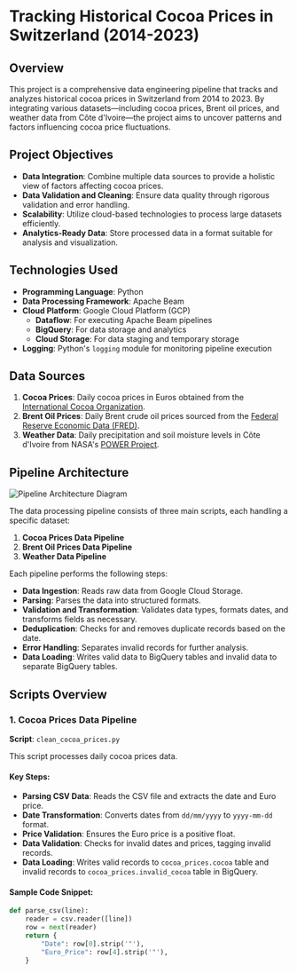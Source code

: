 # Tracking Historical Cocoa Prices in Switzerland (2014-2023)

## Overview

This project is a comprehensive data engineering pipeline that tracks and analyzes historical cocoa prices in Switzerland from 2014 to 2023. By integrating various datasets—including cocoa prices, Brent oil prices, and weather data from Côte d'Ivoire—the project aims to uncover patterns and factors influencing cocoa price fluctuations.

## Project Objectives

- **Data Integration**: Combine multiple data sources to provide a holistic view of factors affecting cocoa prices.
- **Data Validation and Cleaning**: Ensure data quality through rigorous validation and error handling.
- **Scalability**: Utilize cloud-based technologies to process large datasets efficiently.
- **Analytics-Ready Data**: Store processed data in a format suitable for analysis and visualization.

## Technologies Used

- **Programming Language**: Python
- **Data Processing Framework**: Apache Beam
- **Cloud Platform**: Google Cloud Platform (GCP)
  - **Dataflow**: For executing Apache Beam pipelines
  - **BigQuery**: For data storage and analytics
  - **Cloud Storage**: For data staging and temporary storage
- **Logging**: Python's `logging` module for monitoring pipeline execution

## Data Sources

1. **Cocoa Prices**: Daily cocoa prices in Euros obtained from the [International Cocoa Organization](https://www.icco.org/).
2. **Brent Oil Prices**: Daily Brent crude oil prices sourced from the [Federal Reserve Economic Data (FRED)](https://fred.stlouisfed.org/).
3. **Weather Data**: Daily precipitation and soil moisture levels in Côte d'Ivoire from NASA's [POWER Project](https://power.larc.nasa.gov/).

## Pipeline Architecture

![Pipeline Architecture Diagram](images/pipeline_diagram.png)

The data processing pipeline consists of three main scripts, each handling a specific dataset:

1. **Cocoa Prices Data Pipeline**
2. **Brent Oil Prices Data Pipeline**
3. **Weather Data Pipeline**

Each pipeline performs the following steps:

- **Data Ingestion**: Reads raw data from Google Cloud Storage.
- **Parsing**: Parses the data into structured formats.
- **Validation and Transformation**: Validates data types, formats dates, and transforms fields as necessary.
- **Deduplication**: Checks for and removes duplicate records based on the date.
- **Error Handling**: Separates invalid records for further analysis.
- **Data Loading**: Writes valid data to BigQuery tables and invalid data to separate BigQuery tables.

## Scripts Overview

### 1. Cocoa Prices Data Pipeline

**Script**: `clean_cocoa_prices.py`

This script processes daily cocoa prices data.

#### Key Steps:

- **Parsing CSV Data**: Reads the CSV file and extracts the date and Euro price.
- **Date Transformation**: Converts dates from `dd/mm/yyyy` to `yyyy-mm-dd` format.
- **Price Validation**: Ensures the Euro price is a positive float.
- **Data Validation**: Checks for invalid dates and prices, tagging invalid records.
- **Data Loading**: Writes valid records to `cocoa_prices.cocoa` table and invalid records to `cocoa_prices.invalid_cocoa` table in BigQuery.

#### Sample Code Snippet:

```python
def parse_csv(line):
    reader = csv.reader([line])
    row = next(reader)
    return {
        "Date": row[0].strip('"'),
        "Euro_Price": row[4].strip('"'),
    }
